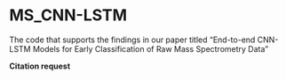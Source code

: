 # MS_CNN-LSTM

The code that supports the findings in our paper titled “End-to-end CNN-LSTM Models for Early Classification of Raw Mass Spectrometry Data”

**Citation request**
